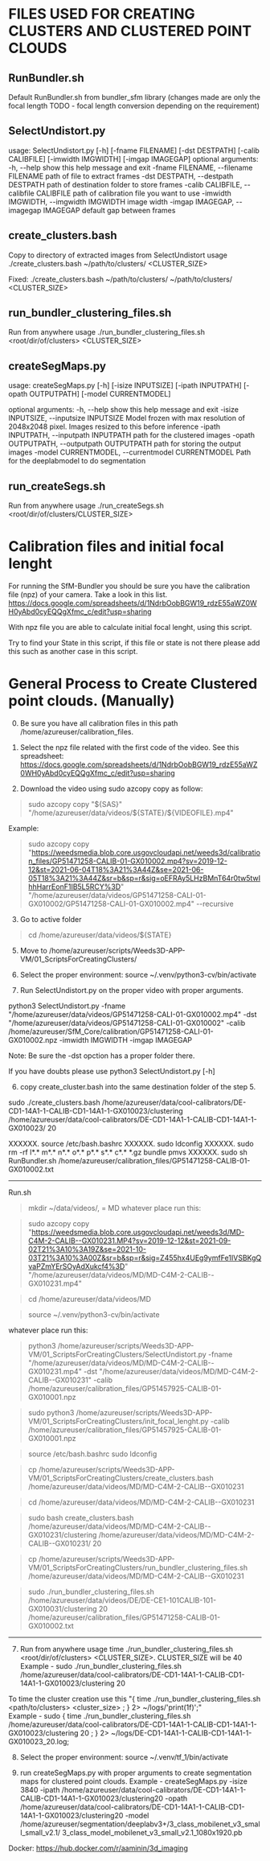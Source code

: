 # FILES USED FOR CREATING CLUSTERS AND CLUSTERED POINT CLOUDS 

## RunBundler.sh 
Default RunBundler.sh from bundler_sfm library (changes made are only the focal length TODO - focal length conversion depending on the requirement) 

## SelectUndistort.py 
usage: SelectUndistort.py [-h] [-fname FILENAME] [-dst DESTPATH]
                          [-calib CALIBFILE] [-imwidth IMGWIDTH]
                          [-imgap IMAGEGAP]
optional arguments:
  -h, --help            show this help message and exit
  -fname FILENAME, --filename FILENAME
                        path of file to extract frames
  -dst DESTPATH, --destpath DESTPATH
                        path of destination folder to store frames
  -calib CALIBFILE, --calibfile CALIBFILE
                        path of calibration file you want to use
  -imwidth IMGWIDTH, --imgwidth IMGWIDTH
                        image width
  -imgap IMAGEGAP, --imagegap IMAGEGAP
                        default gap between frames

## create_clusters.bash
Copy to directory of extracted images from SelectUndistort 
usage
./create_clusters.bash ~/path/to/clusters/ <CLUSTER_SIZE>

Fixed:  ./create_clusters.bash ~/path/to/clusters/ ~/path/to/clusters/ <CLUSTER_SIZE>


## run_bundler_clustering_files.sh 
Run from anywhere 
usage 
./run_bundler_clustering_files.sh <root/dir/of/clusters> <CLUSTER_SIZE> 


## createSegMaps.py 
usage: createSegMaps.py [-h] [-isize INPUTSIZE] [-ipath INPUTPATH]
                        [-opath OUTPUTPATH] [-model CURRENTMODEL]

optional arguments:
  -h, --help            show this help message and exit
  -isize INPUTSIZE, --inputsize INPUTSIZE
                        Model frozen with max resolution of 2048x2048 pixel.
                        Images resized to this before inference
  -ipath INPUTPATH, --inputpath INPUTPATH
                        path for the clustered images
  -opath OUTPUTPATH, --outputpath OUTPUTPATH
                        path for storing the output images
  -model CURRENTMODEL, --currentmodel CURRENTMODEL
                        Path for the deeplabmodel to do segmentation

## run_createSegs.sh
Run from anywhere 
usage 
./run_createSegs.sh <root/dir/of/clusters/CLUSTER_SIZE> 

# Calibration files and initial focal lenght

For running the SfM-Bundler you should be sure you have the calibration file (npz) of your camera. Take a look in this list. https://docs.google.com/spreadsheets/d/1NdrbOobBGW19_rdzE55aWZ0WH0yAbd0cyEQQgXfmc_c/edit?usp=sharing

With npz file you are able to calculate initial focal lenght, using this script.

Try to find your State in this script, if this file or state is not there please add this such as another case in this script. 

# General Process to Create Clustered point clouds. (Manually)

0. Be sure you have all calibration files in this path /home/azureuser/calibration_files.

1. Select the npz file related with the first code of the video. 
    See this spreadsheet: https://docs.google.com/spreadsheets/d/1NdrbOobBGW19_rdzE55aWZ0WH0yAbd0cyEQQgXfmc_c/edit?usp=sharing

2. Download the video using sudo azcopy copy as follow:

>  sudo azcopy copy "${SAS}" "/home/azureuser/data/videos/${STATE}/${VIDEOFILE}.mp4"

   Example: 
>  sudo azcopy copy "https://weedsmedia.blob.core.usgovcloudapi.net/weeds3d/calibration_files/GP51471258-CALIB-01-GX010002.mp4?sv=2019-12-12&st=2021-06-04T18%3A21%3A44Z&se=2021-06-05T18%3A21%3A44Z&sr=b&sp=r&sig=oEFRAy5LHzBMnT64r0tw5twIhhHarrEonF1IB5L5RCY%3D" "/home/azureuser/data/videos/GP51471258-CALI-01-GX010002/GP51471258-CALI-01-GX010002.mp4" --recursive

3. Go to active folder

>  cd /home/azureuser/data/videos/${STATE}

5. Move to /home/azureuser/scripts/Weeds3D-APP-VM/01_ScriptsForCreatingClusters/
    
4. Select the proper environment: source ~/.venv/python3-cv/bin/activate

5. Run SelectUndistort.py on the proper video with proper arguments. 

python3 SelectUndistort.py -fname "/home/azureuser/data/videos/GP51471258-CALI-01-GX010002.mp4" -dst "/home/azureuser/data/videos/GP51471258-CALI-01-GX010002" -calib /home/azureuser/SfM_Core/calibration/GP51471258-CALI-01-GX010002.npz -imwidth IMGWIDTH -imgap IMAGEGAP

Note: Be sure the -dst opction has a proper folder there.

If you have doubts please use python3 SelectUndistort.py [-h]

6. copy create_cluster.bash into the same destination folder of the step 5.

sudo ./create_clusters.bash /home/azureuser/data/cool-calibrators/DE-CD1-14A1-1-CALIB-CD1-14A1-1-GX010023/clustering /home/azureuser/data/cool-calibrators/DE-CD1-14A1-1-CALIB-CD1-14A1-1-GX010023/  20

XXXXXX. source /etc/bash.bashrc
XXXXXX. sudo ldconfig
XXXXXX. sudo rm -rf l*.* m*.* n*.* o*.* p*.* s*.* c*.* *.gz bundle pmvs
XXXXXX. sudo sh RunBundler.sh /home/azureuser/calibration_files/GP51471258-CALIB-01-GX010002.txt
*******************************************************************************************************
Run.sh

> mkdir ~/data/videos/<STATE>, <STATE> = MD
whatever place run this:

> sudo azcopy copy "https://weedsmedia.blob.core.usgovcloudapi.net/weeds3d/MD-C4M-2-CALIB--GX010231.MP4?sv=2019-12-12&st=2021-09-02T21%3A10%3A19Z&se=2021-10-03T21%3A10%3A00Z&sr=b&sp=r&sig=Z455hx4UEg9ymfFe1IVSBKgQvaPZmYErSOyAdXukcf4%3D" "/home/azureuser/data/videos/MD/MD-C4M-2-CALIB--GX010231.mp4"

> cd /home/azureuser/data/videos/MD
  
> source ~/.venv/python3-cv/bin/activate
  
  whatever place run this:
> python3 /home/azureuser/scripts/Weeds3D-APP-VM/01_ScriptsForCreatingClusters/SelectUndistort.py -fname "/home/azureuser/data/videos/MD/MD-C4M-2-CALIB--GX010231.mp4" -dst "/home/azureuser/data/videos/MD/MD-C4M-2-CALIB--GX010231" -calib /home/azureuser/calibration_files/GP51457925-CALIB-01-GX010001.npz
  
> sudo python3 /home/azureuser/scripts/Weeds3D-APP-VM/01_ScriptsForCreatingClusters/init_focal_lenght.py -calib /home/azureuser/calibration_files/GP51457925-CALIB-01-GX010001.npz
  
> source /etc/bash.bashrc
> sudo ldconfig
  
> cp /home/azureuser/scripts/Weeds3D-APP-VM/01_ScriptsForCreatingClusters/create_clusters.bash /home/azureuser/data/videos/MD/MD-C4M-2-CALIB--GX010231

> cd /home/azureuser/data/videos/MD/MD-C4M-2-CALIB--GX010231
  
> sudo bash create_clusters.bash /home/azureuser/data/videos/MD/MD-C4M-2-CALIB--GX010231/clustering /home/azureuser/data/videos/MD/MD-C4M-2-CALIB--GX010231/  20

  
> cp /home/azureuser/scripts/Weeds3D-APP-VM/01_ScriptsForCreatingClusters/run_bundler_clustering_files.sh /home/azureuser/data/videos/MD/MD-C4M-2-CALIB--GX010231
  
> sudo ./run_bundler_clustering_files.sh /home/azureuser/data/videos/DE/DE-CE1-101CALIB-101-GX010031/clustering 20 /home/azureuser/calibration_files/GP51471258-CALIB-01-GX010002.txt
  
**************************************************************




7. Run from anywhere usage time ./run_bundler_clustering_files.sh <root/dir/of/clusters> <CLUSTER_SIZE>. CLUSTER_SIZE will be 40
Example - sudo ./run_bundler_clustering_files.sh /home/azureuser/data/cool-calibrators/DE-CD1-14A1-1-CALIB-CD1-14A1-1-GX010023/clustering 20 

To time the cluster creation use this "{ time  ./run_bundler_clustering_files.sh <path/to/clusters> <cluster_size> ; } 2> ~/logs/'print($1$f)';"  
Example - sudo { time ./run_bundler_clustering_files.sh /home/azureuser/data/cool-calibrators/DE-CD1-14A1-1-CALIB-CD1-14A1-1-GX010023/clustering 20 ; } 2> ~/logs/DE-CD1-14A1-1-CALIB-CD1-14A1-1-GX010023_20.log;

8. Select the proper environment: source ~/.venv/tf_1/bin/activate
  
9. run createSegMaps.py with proper arguments to create segmentation maps for clustered point clouds. 
  Example - createSegMaps.py -isize 3840 -ipath /home/azureuser/data/cool-calibrators/DE-CD1-14A1-1-CALIB-CD1-14A1-1-GX010023/clustering20 -opath /home/azureuser/data/cool-calibrators/DE-CD1-14A1-1-CALIB-CD1-14A1-1-GX010023/clustering20 -model /home/azureuser/segmentation/deeplabv3+/3_class_mobilenet_v3_small_small_v2.1/ 3_class_model_mobilenet_v3_small_v2.1_1080x1920.pb
  
  Docker:
  https://hub.docker.com/r/aaminin/3d_imaging


